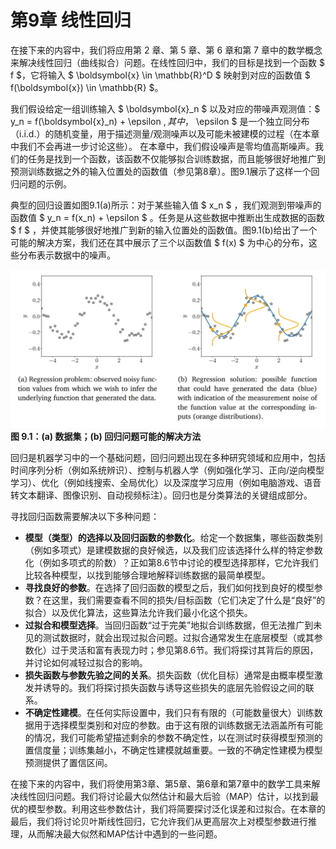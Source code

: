 # 第9章 线性回归

在接下来的内容中，我们将应用第 2 章、第 5 章、第 6 章和第 7 章中的数学概念来解决线性回归（曲线拟合）问题。在线性回归中，我们的目标是找到一个函数 $ f $，它将输入 $ \boldsymbol{x} \in \mathbb{R}^D $ 映射到对应的函数值 $ f(\boldsymbol{x}) \in \mathbb{R} $。

我们假设给定一组训练输入 $ \boldsymbol{x}_n $ 以及对应的带噪声观测值：$ y_n = f(\boldsymbol{x}_n) + \epsilon $, 其中，$ \epsilon $ 是一个独立同分布（i.i.d.）的随机变量，用于描述测量/观测噪声以及可能未被建模的过程（在本章中我们不会再进一步讨论这些）。
在本章中，我们假设噪声是零均值高斯噪声。我们的任务是找到一个函数，该函数不仅能够拟合训练数据，而且能够很好地推广到预测训练数据之外的输入位置处的函数值（参见第8章）。图9.1展示了这样一个回归问题的示例。

典型的回归设置如图9.1(a)所示：对于某些输入值  $ x_n $ ，我们观测到带噪声的函数值  $ y_n = f(x_n) + \epsilon $ 。任务是从这些数据中推断出生成数据的函数  $ f $ ，并使其能够很好地推广到新的输入位置处的函数值。图9.1(b)给出了一个可能的解决方案，我们还在其中展示了三个以函数值  $ f(x) $  为中心的分布，这些分布表示数据中的噪声。

![](./attatchments/9-1.png)
**图 9.1：(a) 数据集；(b) 回归问题可能的解决方法**

回归是机器学习中的一个基础问题，回归问题出现在多种研究领域和应用中，包括时间序列分析（例如系统辨识）、控制与机器人学（例如强化学习、正向/逆向模型学习）、优化（例如线搜索、全局优化）以及深度学习应用（例如电脑游戏、语音转文本翻译、图像识别、自动视频标注）。回归也是分类算法的关键组成部分。

寻找回归函数需要解决以下多种问题：

- **模型（类型）的选择以及回归函数的参数化**。给定一个数据集，哪些函数类别（例如多项式）是建模数据的良好候选，以及我们应该选择什么样的特定参数化（例如多项式的阶数）？正如第8.6节中讨论的模型选择那样，它允许我们比较各种模型，以找到能够合理地解释训练数据的最简单模型。
- **寻找良好的参数**。在选择了回归函数的模型之后，我们如何找到良好的模型参数？在这里，我们需要查看不同的损失/目标函数（它们决定了什么是“良好”的拟合）以及优化算法，这些算法允许我们最小化这个损失。
- **过拟合和模型选择**。当回归函数“过于完美”地拟合训练数据，但无法推广到未见的测试数据时，就会出现过拟合问题。过拟合通常发生在底层模型（或其参数化）过于灵活和富有表现力时；参见第8.6节。我们将探讨其背后的原因，并讨论如何减轻过拟合的影响。
- **损失函数与参数先验之间的关系**。损失函数（优化目标）通常是由概率模型激发并诱导的。我们将探讨损失函数与诱导这些损失的底层先验假设之间的联系。
- **不确定性建模**。在任何实际设置中，我们只有有限的（可能数量很大）训练数据用于选择模型类别和对应的参数。由于这有限的训练数据无法涵盖所有可能的情况，我们可能希望描述剩余的参数不确定性，以在测试时获得模型预测的置信度量；训练集越小，不确定性建模就越重要。一致的不确定性建模为模型预测提供了置信区间。

在接下来的内容中，我们将使用第3章、第5章、第6章和第7章中的数学工具来解决线性回归问题。我们将讨论最大似然估计和最大后验（MAP）估计，以找到最优的模型参数。利用这些参数估计，我们将简要探讨泛化误差和过拟合。在本章的最后，我们将讨论贝叶斯线性回归，它允许我们从更高层次上对模型参数进行推理，从而解决最大似然和MAP估计中遇到的一些问题。
